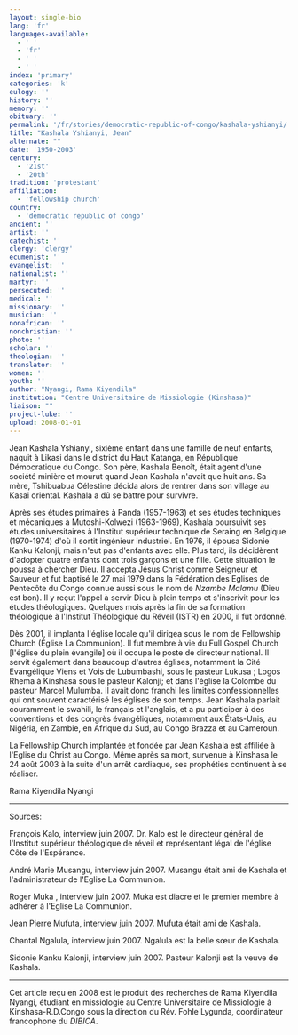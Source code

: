 ```yaml
---
layout: single-bio
lang: 'fr'
languages-available:
  - ' '
  - 'fr'
  - ' '
  - ' '
index: 'primary'
categories: 'k'
eulogy: ''
history: ''
memory: ''
obituary: ''
permalink: '/fr/stories/democratic-republic-of-congo/kashala-yshianyi/'
title: "Kashala Yshianyi, Jean"
alternate: ""
date: '1950-2003'
century:
  - '21st'
  - '20th'
tradition: 'protestant'
affiliation:
  - 'fellowship church'
country:
  - 'democratic republic of congo'
ancient: ''
artist: ''
catechist: ''
clergy: 'clergy'
ecumenist: ''
evangelist: ''
nationalist: ''
martyr: ''
persecuted: ''
medical: ''
missionary: ''
musician: ''
nonafrican: ''
nonchristian: ''
photo: ''
scholar: ''
theologian: ''
translator: ''
women: ''
youth: ''
author: "Nyangi, Rama Kiyendila"
institution: "Centre Universitaire de Missiologie (Kinshasa)"
liaison: ""
project-luke: ''
upload: 2008-01-01
---
```




Jean Kashala Yshianyi, sixième enfant dans une famille de neuf enfants, naquit à Likasi dans le district du Haut Katanga, en République Démocratique du Congo. Son père, Kashala Benoît, était agent d'une société minière et mourut quand Jean Kashala n'avait que huit ans. Sa mère, Tshibuabua Célestine décida alors de rentrer dans son village au Kasai oriental. Kashala a dû se battre pour survivre.

Après ses études primaires à Panda (1957-1963) et ses études techniques et mécaniques à Mutoshi-Kolwezi (1963-1969), Kashala poursuivit ses études universitaires à l'Institut supérieur technique de Seraing en Belgique (1970-1974) d'où il sortit ingénieur industriel. En 1976, il épousa Sidonie Kanku Kalonji, mais n'eut pas d'enfants avec elle. Plus tard, ils décidèrent  d'adopter quatre enfants dont trois garçons et une fille. Cette situation le poussa à chercher Dieu. Il accepta Jésus Christ comme Seigneur et Sauveur et fut baptisé le 27 mai 1979 dans la Fédération des Eglises de Pentecôte du Congo connue aussi sous le nom de *Nzambe Malamu* (Dieu est bon). Il y reçut l'appel à servir Dieu à plein temps et s'inscrivit pour les études théologiques. Quelques mois après la fin de sa formation théologique à l'Institut Théologique du Réveil (ISTR) en 2000, il fut ordonné.

Dès 2001, il implanta l'église locale qu'il dirigea sous le nom de Fellowship Church (Église La Communion). Il fut membre à vie du Full Gospel Church [l'église du plein évangile] où il occupa le poste de directeur national. Il servit également dans beaucoup d'autres églises, notamment la Cité Evangélique Viens et Vois de Lubumbashi, sous le pasteur Lukusa ; Logos Rhema à Kinshasa sous le pasteur Kalonji; et dans l'église la Colombe du pasteur Marcel Mulumba. Il avait donc franchi les limites confessionnelles qui ont souvent caractérisé les églises de son temps. Jean Kashala  parlait couramment le swahili, le français et l'anglais, et a pu participer à des conventions et des congrès évangéliques, notamment aux États-Unis, au Nigéria, en Zambie, en Afrique du Sud, au Congo Brazza et au Cameroun.

La Fellowship Church implantée et fondée par Jean Kashala est affiliée à l'Eglise du Christ au Congo. Même après sa mort, survenue à Kinshasa le 24 août 2003 à la suite d'un arrêt cardiaque, ses prophéties continuent à se réaliser.

Rama Kiyendila Nyangi

---

Sources:

François Kalo, interview juin 2007. Dr. Kalo est le directeur général de l'Institut supérieur théologique de réveil et représentant légal de l'église Côte de l'Espérance.

André Marie Musangu, interview juin 2007. Musangu était ami de Kashala et l'administrateur de l'Eglise La Communion.

Roger Muka , interview juin 2007. Muka est diacre et le premier membre à adhérer à l'Eglise La Communion.

Jean Pierre Mufuta, interview juin 2007. Mufuta était ami de Kashala.

Chantal Ngalula, interview juin 2007. Ngalula est la belle sœur de Kashala.

Sidonie Kanku Kalonji, interview juin 2007. Pasteur Kalonji est la veuve de Kashala.

---

Cet article reçu en 2008 est le produit des recherches de Rama Kiyendila Nyangi, étudiant en missiologie au Centre Universitaire de Missiologie à  Kinshasa-R.D.Congo sous la direction du Rév. Fohle Lygunda, coordinateur francophone du *DIBICA*.
